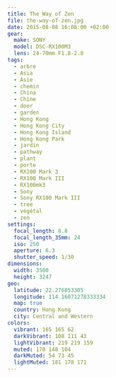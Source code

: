 ```yaml
---
title: The Way of Zen
file: the-way-of-zen.jpg
date: 2015-08-08 16:08:00 +02:00
gear:
  make: SONY
  model: DSC-RX100M3
  lens: 24-70mm F1.8-2.8
tags:
  - arbre
  - Asia
  - Asie
  - chemin
  - China
  - Chine
  - door
  - garden
  - Hong Kong
  - Hong Kong City
  - Hong Kong Island
  - Hong Kong Park
  - jardin
  - pathway
  - plant
  - porte
  - RX100 Mark 3
  - RX100 Mark III
  - RX100mk3
  - Sony
  - Sony RX100 Mark III
  - tree
  - végétal
  - zen
settings:
  focal_length: 8.8
  focal_length_35mm: 24
  iso: 250
  aperture: 6.3
  shutter_speed: 1/30
dimensions:
  width: 3500
  height: 3247
geo:
  latitude: 22.276853305
  longitude: 114.16071278333334
  map: true
  country: Hong Kong
  city: Central and Western
colors:
  vibrant: 165 165 62
  darkVibrant: 108 111 43
  lightVibrant: 219 219 159
  muted: 170 148 104
  darkMuted: 54 73 45
  lightMuted: 181 178 171
---
```



